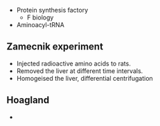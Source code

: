 - Protein synthesis factory
	- F biology
- Aminoacyl-tRNA

## Zamecnik experiment
- Injected radioactive amino acids to rats.
- Removed the liver at different time intervals. 
- Homogeised the liver, differential centrifugation
## Hoagland
- 